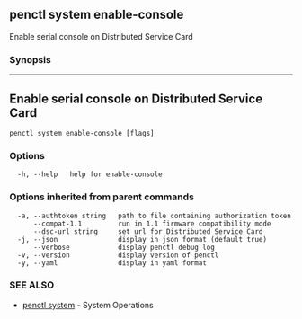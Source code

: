 ## penctl system enable-console

Enable serial console on Distributed Service Card

### Synopsis



------------------------------
 Enable serial console on Distributed Service Card 
------------------------------


```
penctl system enable-console [flags]
```

### Options

```
  -h, --help   help for enable-console
```

### Options inherited from parent commands

```
  -a, --authtoken string   path to file containing authorization token
      --compat-1.1         run in 1.1 firmware compatibility mode
      --dsc-url string     set url for Distributed Service Card
  -j, --json               display in json format (default true)
      --verbose            display penctl debug log
  -v, --version            display version of penctl
  -y, --yaml               display in yaml format
```

### SEE ALSO
* [penctl system](penctl_system.md)	 - System Operations

